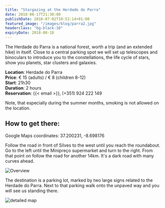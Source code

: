 ```yaml
---
title: "Stargazing at the Herdade do Parra"
date: 2018-08-17T21:30:00
publishDate: 2018-07-02T10:52:14+01:00
featured_image: "/images/blog/parra2.jpg"
headerclass: "bg-black-10"
expiryDate: 2018-08-18
---
```

The Herdade do Parra is a national forest, worth a trip (and an extended hike) in itself. Close to a central parking spot we will set up telescopes and binoculars to
introduce you to the constellations, the life cycle of stars, show you planets, star clusters and galaxies.

<!--more-->


__Location__: Herdade do Parra\
__Price__: &euro; 15 (adults) / &euro; 8 (children 8-12)\
__Start__: 21h30\
__Duration__: 2 hours\
__Reservation__: {{< email >}}, (+351) 924 222 149

Note, that especially during the summer months, smoking is not allowed on the location.

## How to get there:

Google Maps coordinates: 37.200231, -8.698176

Follow the road in front of Silves to the west until you reach the roundabout.
Go to the left until the Minipreço supermarket and turn to the right.
From that point on follow the road for another 14km. It's a dark road with many curves ahead.

![Overview](../../images/blog/parra-large.png)

The destination is a parking lot, marked by two large signs related to the Herdade do Parra. Next to that parking walk onto the unpaved way and you will see us standing there.

![detailed map](../../images/blog/parra-detail.png)
